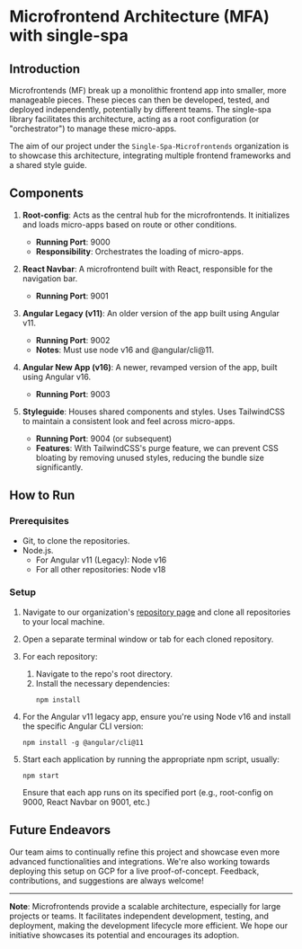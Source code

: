 # Microfrontend Architecture (MFA) with single-spa

## Introduction

Microfrontends (MF) break up a monolithic frontend app into smaller, more manageable pieces. These pieces can then be developed, tested, and deployed independently, potentially by different teams. The single-spa library facilitates this architecture, acting as a root configuration (or "orchestrator") to manage these micro-apps.

The aim of our project under the `Single-Spa-Microfrontends` organization is to showcase this architecture, integrating multiple frontend frameworks and a shared style guide.

## Components

1. **Root-config**: Acts as the central hub for the microfrontends. It initializes and loads micro-apps based on route or other conditions.
   - **Running Port**: 9000
   - **Responsibility**: Orchestrates the loading of micro-apps.

2. **React Navbar**: A microfrontend built with React, responsible for the navigation bar.
   - **Running Port**: 9001

3. **Angular Legacy (v11)**: An older version of the app built using Angular v11.
   - **Running Port**: 9002
   - **Notes**: Must use node v16 and @angular/cli@11.

4. **Angular New App (v16)**: A newer, revamped version of the app, built using Angular v16.
   - **Running Port**: 9003

5. **Styleguide**: Houses shared components and styles. Uses TailwindCSS to maintain a consistent look and feel across micro-apps.
   - **Running Port**: 9004 (or subsequent)
   - **Features**: With TailwindCSS's purge feature, we can prevent CSS bloating by removing unused styles, reducing the bundle size significantly.

## How to Run

### Prerequisites

- Git, to clone the repositories.
- Node.js. 
  - For Angular v11 (Legacy): Node v16
  - For all other repositories: Node v18

### Setup

1. Navigate to our organization's [repository page](https://github.com/orgs/Single-Spa-Microfrontends/repositories) and clone all repositories to your local machine.
   
2. Open a separate terminal window or tab for each cloned repository.

3. For each repository:
   1. Navigate to the repo's root directory.
   2. Install the necessary dependencies:
      ```
      npm install
      ```

4. For the Angular v11 legacy app, ensure you're using Node v16 and install the specific Angular CLI version:
   ```
   npm install -g @angular/cli@11
   ```

5. Start each application by running the appropriate npm script, usually:
   ```
   npm start
   ```

   Ensure that each app runs on its specified port (e.g., root-config on 9000, React Navbar on 9001, etc.)

## Future Endeavors

Our team aims to continually refine this project and showcase even more advanced functionalities and integrations. We're also working towards deploying this setup on GCP for a live proof-of-concept. Feedback, contributions, and suggestions are always welcome!

---

**Note**: Microfrontends provide a scalable architecture, especially for large projects or teams. It facilitates independent development, testing, and deployment, making the development lifecycle more efficient. We hope our initiative showcases its potential and encourages its adoption.
